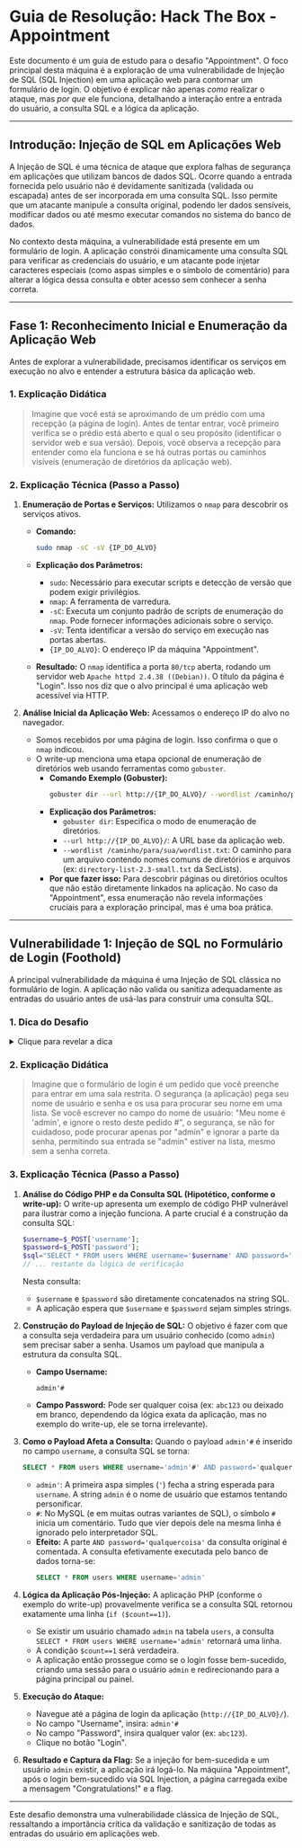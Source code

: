 # Guia de Resolução: Hack The Box - Appointment

Este documento é um guia de estudo para o desafio "Appointment". O foco principal desta máquina é a exploração de uma vulnerabilidade de Injeção de SQL (SQL Injection) em uma aplicação web para contornar um formulário de login. O objetivo é explicar não apenas *como* realizar o ataque, mas *por que* ele funciona, detalhando a interação entre a entrada do usuário, a consulta SQL e a lógica da aplicação.

---

## Introdução: Injeção de SQL em Aplicações Web

A Injeção de SQL é uma técnica de ataque que explora falhas de segurança em aplicações que utilizam bancos de dados SQL. Ocorre quando a entrada fornecida pelo usuário não é devidamente sanitizada (validada ou escapada) antes de ser incorporada em uma consulta SQL. Isso permite que um atacante manipule a consulta original, podendo ler dados sensíveis, modificar dados ou até mesmo executar comandos no sistema do banco de dados.

No contexto desta máquina, a vulnerabilidade está presente em um formulário de login. A aplicação constrói dinamicamente uma consulta SQL para verificar as credenciais do usuário, e um atacante pode injetar caracteres especiais (como aspas simples e o símbolo de comentário) para alterar a lógica dessa consulta e obter acesso sem conhecer a senha correta.

---

## Fase 1: Reconhecimento Inicial e Enumeração da Aplicação Web

Antes de explorar a vulnerabilidade, precisamos identificar os serviços em execução no alvo e entender a estrutura básica da aplicação web.

### 1. Explicação Didática

> Imagine que você está se aproximando de um prédio com uma recepção (a página de login). Antes de tentar entrar, você primeiro verifica se o prédio está aberto e qual o seu propósito (identificar o servidor web e sua versão). Depois, você observa a recepção para entender como ela funciona e se há outras portas ou caminhos visíveis (enumeração de diretórios da aplicação web).

### 2. Explicação Técnica (Passo a Passo)

1.  **Enumeração de Portas e Serviços:** Utilizamos o `nmap` para descobrir os serviços ativos.

    *   **Comando:**
        ```bash
        sudo nmap -sC -sV {IP_DO_ALVO}
        ```
    *   **Explicação dos Parâmetros:**
        *   `sudo`: Necessário para executar scripts e detecção de versão que podem exigir privilégios.
        *   `nmap`: A ferramenta de varredura.
        *   `-sC`: Executa um conjunto padrão de scripts de enumeração do `nmap`. Pode fornecer informações adicionais sobre o serviço.
        *   `-sV`: Tenta identificar a versão do serviço em execução nas portas abertas.
        *   `{IP_DO_ALVO}`: O endereço IP da máquina "Appointment".

    *   **Resultado:** O `nmap` identifica a porta `80/tcp` aberta, rodando um servidor web `Apache httpd 2.4.38 ((Debian))`. O título da página é "Login". Isso nos diz que o alvo principal é uma aplicação web acessível via HTTP.

2.  **Análise Inicial da Aplicação Web:** Acessamos o endereço IP do alvo no navegador.

    *   Somos recebidos por uma página de login. Isso confirma o que o `nmap` indicou.
    *   O write-up menciona uma etapa opcional de enumeração de diretórios web usando ferramentas como `gobuster`.
        *   **Comando Exemplo (Gobuster):**
            ```bash
            gobuster dir --url http://{IP_DO_ALVO}/ --wordlist /caminho/para/sua/wordlist.txt
            ```
        *   **Explicação dos Parâmetros:**
            *   `gobuster dir`: Especifica o modo de enumeração de diretórios.
            *   `--url http://{IP_DO_ALVO}/`: A URL base da aplicação web.
            *   `--wordlist /caminho/para/sua/wordlist.txt`: O caminho para um arquivo contendo nomes comuns de diretórios e arquivos (ex: `directory-list-2.3-small.txt` da SecLists).
        *   **Por que fazer isso:** Para descobrir páginas ou diretórios ocultos que não estão diretamente linkados na aplicação. No caso da "Appointment", essa enumeração não revela informações cruciais para a exploração principal, mas é uma boa prática.

---

## Vulnerabilidade 1: Injeção de SQL no Formulário de Login (Foothold)

A principal vulnerabilidade da máquina é uma Injeção de SQL clássica no formulário de login. A aplicação não valida ou sanitiza adequadamente as entradas do usuário antes de usá-las para construir uma consulta SQL.

### 1. Dica do Desafio

<details>
  <summary>Clique para revelar a dica</summary>
  <p>A presença de um formulário de login em uma máquina introdutória focada em web frequentemente aponta para vulnerabilidades de autenticação, como SQL Injection ou credenciais fracas. O write-up detalha explicitamente a natureza da SQL Injection.</p>
</details>

### 2. Explicação Didática

> Imagine que o formulário de login é um pedido que você preenche para entrar em uma sala restrita. O segurança (a aplicação) pega seu nome de usuário e senha e os usa para procurar seu nome em uma lista. Se você escrever no campo do nome de usuário: "Meu nome é 'admin', e ignore o resto deste pedido #", o segurança, se não for cuidadoso, pode procurar apenas por "admin" e ignorar a parte da senha, permitindo sua entrada se "admin" estiver na lista, mesmo sem a senha correta.

### 3. Explicação Técnica (Passo a Passo)

1.  **Análise do Código PHP e da Consulta SQL (Hipotético, conforme o write-up):**
    O write-up apresenta um exemplo de código PHP vulnerável para ilustrar como a injeção funciona. A parte crucial é a construção da consulta SQL:
    ```php
    $username=$_POST['username'];
    $password=$_POST['password'];
    $sql="SELECT * FROM users WHERE username='$username' AND password='$password'";
    // ... restante da lógica de verificação
    ```
    Nesta consulta:
    *   `$username` e `$password` são diretamente concatenados na string SQL.
    *   A aplicação espera que `$username` e `$password` sejam simples strings.

2.  **Construção do Payload de Injeção de SQL:**
    O objetivo é fazer com que a consulta seja verdadeira para um usuário conhecido (como `admin`) sem precisar saber a senha. Usamos um payload que manipula a estrutura da consulta SQL.

    *   **Campo Username:**
        ```
        admin'#
        ```
    *   **Campo Password:** Pode ser qualquer coisa (ex: `abc123` ou deixado em branco, dependendo da lógica exata da aplicação, mas no exemplo do write-up, ele se torna irrelevante).

3.  **Como o Payload Afeta a Consulta:**
    Quando o payload `admin'#` é inserido no campo `username`, a consulta SQL se torna:
    ```sql
    SELECT * FROM users WHERE username='admin'#' AND password='qualquercoisa'
    ```
    *   `admin'`: A primeira aspa simples (`'`) fecha a string esperada para `username`. A string `admin` é o nome de usuário que estamos tentando personificar.
    *   `#`: No MySQL (e em muitas outras variantes de SQL), o símbolo `#` inicia um comentário. Tudo que vier depois dele na mesma linha é ignorado pelo interpretador SQL.
    *   **Efeito:** A parte `AND password='qualquercoisa'` da consulta original é comentada. A consulta efetivamente executada pelo banco de dados torna-se:
        ```sql
        SELECT * FROM users WHERE username='admin'
        ```

4.  **Lógica da Aplicação Pós-Injeção:**
    A aplicação PHP (conforme o exemplo do write-up) provavelmente verifica se a consulta SQL retornou exatamente uma linha (`if ($count==1)`).
    *   Se existir um usuário chamado `admin` na tabela `users`, a consulta `SELECT * FROM users WHERE username='admin'` retornará uma linha.
    *   A condição `$count==1` será verdadeira.
    *   A aplicação então prossegue como se o login fosse bem-sucedido, criando uma sessão para o usuário `admin` e redirecionando para a página principal ou painel.

5.  **Execução do Ataque:**
    *   Navegue até a página de login da aplicação (`http://{IP_DO_ALVO}/`).
    *   No campo "Username", insira: `admin'#`
    *   No campo "Password", insira qualquer valor (ex: `abc123`).
    *   Clique no botão "Login".

6.  **Resultado e Captura da Flag:**
    Se a injeção for bem-sucedida e um usuário `admin` existir, a aplicação irá logá-lo. Na máquina "Appointment", após o login bem-sucedido via SQL Injection, a página carregada exibe a mensagem "Congratulations!" e a flag.

---

Este desafio demonstra uma vulnerabilidade clássica de Injeção de SQL, ressaltando a importância crítica da validação e sanitização de todas as entradas do usuário em aplicações web.